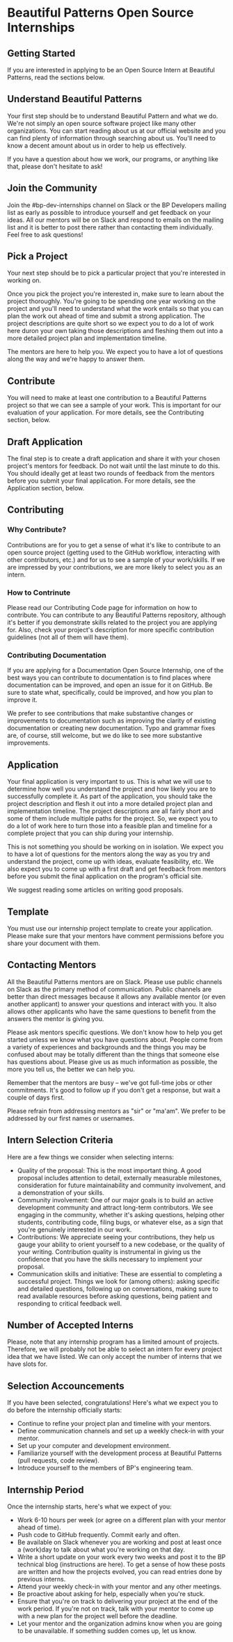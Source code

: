 # Beautiful Patterns Open Source Internships

## Getting Started
If you are interested in applying to be an Open Source Intern at Beautiful Patterns, read the sections below.

## Understand Beautiful Patterns
Your first step should be to understand Beautiful Pattern and what we do. We're not simply an open source software project like many other organizations. You can start reading about us at our official website and you can find plenty of information through searching about us. You'll need to know a decent amount about us in order to help us effectively.

If you have a question about how we work, our programs, or anything like that, please don't hesitate to ask!

## Join the Community
Join the #bp-dev-internships channel on Slack or the BP Developers mailing list as early as possible to introduce yourself and get feedback on your ideas. All our mentors will be on Slack and respond to emails on the mailing list and it is better to post there rather than contacting them individually. Feel free to ask questions!

## Pick a Project
Your next step should be to pick a particular project that you're interested in working on. 

Once you pick the project you're interested in, make sure to learn about the project thoroughly. You're going to be spending one year working on the project and you'll need to understand what the work entails so that you can plan the work out ahead of time and submit a strong application. The project descriptions are quite short so we expect you to do a lot of work here duron your own taking those descriptions and fleshing them out into a more detailed project plan and implementation timeline.

The mentors are here to help you. We expect you to have a lot of questions along the way and we're happy to answer them.

## Contribute
You will need to make at least one contribution to a Beautiful Patterns project so that we can see a sample of your work. This is important for our evaluation of your application. For more details, see the Contributing section, below.

## Draft Application
The final step is to create a draft application and share it with your chosen project's mentors for feedback. Do not wait until the last minute to do this. You should ideally get at least two rounds of feedback from the mentors before you submit your final application. For more details, see the Application section, below.

## Contributing 

### Why Contribute?
Contributions are for you to get a sense of what it's like to contribute to an open source project (getting used to the GitHub workflow, interacting with other contributors, etc.) and for us to see a sample of your work/skills. If we are impressed by your contributions, we are more likely to select you as an intern.

### How to Contrinute
Please read our Contributing Code page for information on how to contribute. You can contribute to any Beautiful Patterns repository, although it's better if you demonstrate skills related to the project you are applying for. Also, check your project's description for more specific contribution guidelines (not all of them will have them).

### Contributing Documentation
If you are applying for a Documentation Open Source Internship, one of the best ways you can contribute to documentation is to find places where documentation can be improved, and open an issue for it on GitHub. Be sure to state what, specifically, could be improved, and how you plan to improve it.

We prefer to see contributions that make substantive changes or improvements to documentation such as improving the clarity of existing documentation or creating new documentation. Typo and grammar fixes are, of course, still welcome, but we do like to see more substantive improvements.

## Application 
Your final application is very important to us. This is what we will use to determine how well you understand the project and how likely you are to successfully complete it. As part of the application, you should take the project description and flesh it out into a more detailed project plan and implementation timeline. The project descriptions are all fairly short and some of them include multiple paths for the project. So, we expect you to do a lot of work here to turn those into a feasible plan and timeline for a complete project that you can ship during your internship.

This is not something you should be working on in isolation. We expect you to have a lot of questions for the mentors along the way as you try and understand the project, come up with ideas, evaluate feasibility, etc. We also expect you to come up with a first draft and get feedback from mentors before you submit the final application on the program's official site.

We suggest reading some articles on writing good proposals. 

## Template 
You must use our internship project template to create your application. Please make sure that your mentors have comment permissions before you share your document with them.

## Contacting Mentors
All the Beautiful Patterns mentors are on Slack. Please use public channels on Slack as the primary method of communication. Public channels are better than direct messages because it allows any available mentor (or even another applicant) to answer your questions and interact with you. It also allows other applicants who have the same questions to benefit from the answers the mentor is giving you.

Please ask mentors specific questions. We don't know how to help you get started unless we know what you have questions about. People come from a variety of experiences and backgrounds and the things you may be confused about may be totally different than the things that someone else has questions about. Please give us as much information as possible, the more you tell us, the better we can help you.

Remember that the mentors are busy – we've got full-time jobs or other commitments. It's good to follow up if you don't get a response, but wait a couple of days first.

Please refrain from addressing mentors as "sir" or "ma'am". We prefer to be addressed by our first names or usernames.


## Intern Selection Criteria
Here are a few things we consider when selecting interns:

* Quality of the proposal: This is the most important thing. A good proposal includes attention to detail, externally measurable milestones, consideration for future maintainability and community involvement, and a demonstration of your skills.
* Community involvement: One of our major goals is to build an active development community and attract long-term contributors. We see engaging in the community, whether it's asking questions, helping other students, contributing code, filing bugs, or whatever else, as a sign that you're genuinely interested in our work.
* Contributions: We appreciate seeing your contributions, they help us gauge your ability to orient yourself to a new codebase, or the quality of your writing. Contribution quality is instrumental in giving us the confidence that you have the skills necessary to implement your proposal.
* Communication skills and initiative: These are essential to completing a successful project. Things we look for (among others): asking specific and detailed questions, following up on conversations, making sure to read available resources before asking questions, being patient and responding to critical feedback well.

## Number of Accepted Interns
Please, note that any internship program has a limited amount of projects. Therefore, we will probably not be able to select an intern for every project idea that we have listed. We can only accept the number of interns that we have slots for.

## Selection Accouncements
If you have been selected, congratulations! Here's what we expect you to do before the internship officially starts:

* Continue to refine your project plan and timeline with your mentors.
* Define communication channels and set up a weekly check-in with your mentor.
* Set up your computer and development environment.
* Familiarize yourself with the development process at Beautiful Patterns (pull requests, code review).
* Introduce yourself to the members of BP's engineering team.

## Internship Period
Once the internship starts, here's what we expect of you:

* Work 6-10 hours per week (or agree on a different plan with your mentor ahead of time).
* Push code to GitHub frequently. Commit early and often.
* Be available on Slack whenever you are working and post at least once a (work)day to talk about what you're working on that day.
* Write a short update on your work every two weeks and post it to the BP technical blog (instructions are here). To get a sense of how these posts are written and how the projects evolved, you can read entries done by previous interns.
* Attend your weekly check-in with your mentor and any other meetings.
* Be proactive about asking for help, especially when you're stuck.
* Ensure that you're on track to delivering your project at the end of the work period. If you're not on track, talk with your mentor to come up with a new plan for the project well before the deadline.
* Let your mentor and the organization admins know when you are going to be unavailable. If something sudden comes up, let us know.
